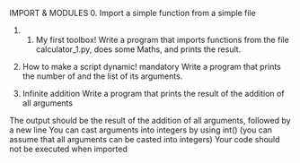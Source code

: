 IMPORT & MODULES
0. Import a simple function from a simple file
1. 1. My first toolbox!
Write a program that imports functions from the file calculator_1.py, does some Maths, and prints the result.
2. How to make a script dynamic!
mandatory
Write a program that prints the number of and the list of its arguments.

3.  Infinite addition
Write a program that prints the result of the addition of all arguments

The output should be the result of the addition of all arguments, followed by a new line
You can cast arguments into integers by using int() (you can assume that all arguments can be casted into integers)
Your code should not be executed when imported
